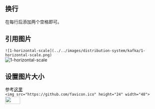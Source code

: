 ## 换行

在每行后添加两个空格即可。

## 引用图片

`![1-horizontal-scale](../../images/distribution-system/kafka/1-horizontal-scale.png)`  
![1-horizontal-scale](../../images/distribution-system/kafka/1-horizontal-scale.png)

## 设置图片大小
参考[这里](https://github.com/jgm/pandoc/issues/2554)  
`<img src="https://github.com/favicon.ico" height="24" width="48">`  
<img src="https://github.com/favicon.ico" height="24" width="48">

